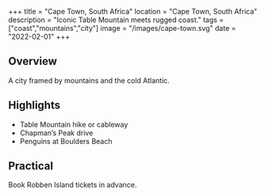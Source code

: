 +++
title = "Cape Town, South Africa"
location = "Cape Town, South Africa"
description = "Iconic Table Mountain meets rugged coast."
tags = ["coast","mountains","city"]
image = "/images/cape-town.svg"
date = "2022-02-01"
+++

## Overview
A city framed by mountains and the cold Atlantic.

## Highlights
- Table Mountain hike or cableway
- Chapman’s Peak drive
- Penguins at Boulders Beach

## Practical
Book Robben Island tickets in advance.

